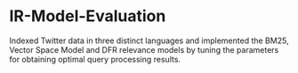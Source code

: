 # IR-Model-Evaluation
Indexed Twitter data in three distinct languages and implemented the BM25, Vector Space Model and DFR relevance models by tuning the parameters for obtaining optimal query processing results.
